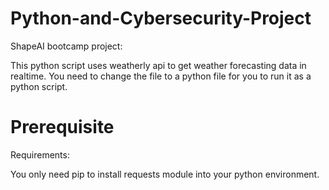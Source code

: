 # Python-and-Cybersecurity-Project
ShapeAI bootcamp project:

This python script uses weatherly api to get weather forecasting data in realtime.
You need to change the file to a python file for you to run it as a python script.

# Prerequisite
Requirements:

You only need pip to install requests module into your python environment.
